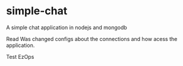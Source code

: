 # simple-chat
A simple chat application in nodejs and mongodb

Read
Was changed configs about the connections and how acess the application.

Test EzOps
